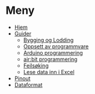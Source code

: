 # Meny

- [Hjem][hjem]
- [Guider][guides]
  - [Bygging og Lodding][building]
  - [Oppsett av programmvare][setup]
  - [Arduino programmering][intro-programming]
  - [air:bit programmering][airbit-programming]
  - [Feilsøking][error-debugging]
  - [Lese data inn i Excel][excel-parsing]
- [Pinout][pinout]
- [Dataformat][data-format]

[hjem]: Home
[guides]: airbit-Guider
[building]: Guide-Bygging-og-Lodding
[setup]: Oppsett-for-programmering
[intro-programming]: Introduksjon-til-Arduino-programmering
[airbit-programming]: airbit-Programmering
[error-debugging]: Feilsøking-av-programmeringsfeil
[pinout]: airbit-Pinout
[data-format]: Dataformat
[excel-parsing]: Lese-data-inn-i-Excel

[ex-sd]: airbit-memory-card-test
[ex-allsensors]: airbit-all-sensors
